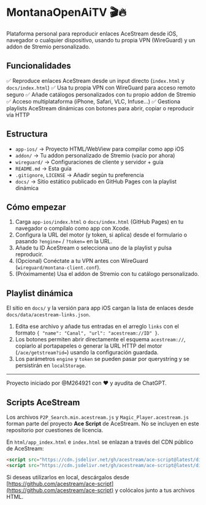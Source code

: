 # MontanaOpenAiTV 🎬🔥

Plataforma personal para reproducir enlaces AceStream desde iOS, navegador o cualquier dispositivo,
usando tu propia VPN (WireGuard) y un addon de Stremio personalizado.

## Funcionalidades

✅ Reproduce enlaces AceStream desde un input directo (`index.html` y `docs/index.html`)
✅ Usa tu propia VPN con WireGuard para acceso remoto seguro
✅ Añade catálogos personalizados con tu propio addon de Stremio
✅ Acceso multiplataforma (iPhone, Safari, VLC, Infuse...)
✅ Gestiona playlists AceStream dinámicas con botones para abrir, copiar o reproducir vía HTTP

## Estructura

- `app-ios/` → Proyecto HTML/WebView para compilar como app iOS
- `addon/` → Tu addon personalizado de Stremio (vacío por ahora)
- `wireguard/` → Configuraciones de cliente y servidor + guía
- `README.md` → Esta guía
- `.gitignore`, `LICENSE` → Añadir según tu preferencia
- `docs/` → Sitio estático publicado en GitHub Pages con la playlist dinámica

## Cómo empezar

1. Carga `app-ios/index.html` o `docs/index.html` (GitHub Pages) en tu navegador o compílalo como app con Xcode.
2. Configura la URL del motor (y token, si aplica) desde el formulario o pasando `?engine=` / `?token=` en la URL.
3. Añade tu ID AceStream o selecciona uno de la playlist y pulsa reproducir.
4. (Opcional) Conéctate a tu VPN antes con WireGuard (`wireguard/montana-client.conf`).
5. (Próximamente) Usa el addon de Stremio con tu catálogo personalizado.

## Playlist dinámica

El sitio en `docs/` y la versión para app iOS cargan la lista de enlaces desde `docs/data/acestream-links.json`.

1. Edita ese archivo y añade tus entradas en el arreglo `links` con el formato `{ "name": "Canal", "url": "acestream://ID" }`.
2. Los botones permiten abrir directamente el esquema `acestream://`, copiarlo al portapapeles o generar la URL HTTP del motor (`/ace/getstream?id=`) usando la configuración guardada.
3. Los parámetros `engine` y `token` se pueden pasar por querystring y se persistirán en `localStorage`.

---
Proyecto iniciado por @M264921 con ❤️ y ayudita de ChatGPT.

## Scripts AceStream

Los archivos `P2P_Search.min.acestream.js` y `Magic_Player.acestream.js` forman parte del proyecto **Ace Script** de AceStream. No se incluyen en este repositorio por cuestiones de licencia.

En `html/app_index.html` e `index.html` se enlazan a través del CDN público de AceStream:

```html
<script src="https://cdn.jsdelivr.net/gh/acestream/ace-script@latest/dist/P2P_Search.min.acestream.js"></script>
<script src="https://cdn.jsdelivr.net/gh/acestream/ace-script@latest/dist/Magic_Player.acestream.js"></script>
```

Si deseas utilizarlos en local, descárgalos desde [https://github.com/acestream/ace-script](https://github.com/acestream/ace-script) y colócalos junto a tus archivos HTML.
